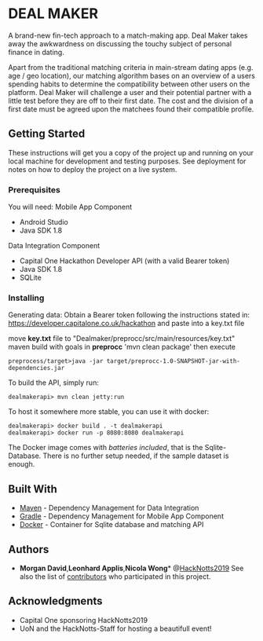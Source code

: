 # DEAL MAKER

A brand-new fin-tech approach to a match-making app. 
Deal Maker takes away the awkwardness on discussing the touchy subject of personal finance in dating.

Apart from the traditional matching criteria in main-stream dating apps (e.g. age / geo location), our matching algorithm bases on an overview of a users spending habits to determine the compatibility between other users on the platform.
Deal Maker will challenge a user and their potential partner with a little test before they are off to their first date.
The cost and the division of a first date must be agreed upon the matchees found their compatible profile.

## Getting Started

These instructions will get you a copy of the project up and running on your local machine for development and testing purposes. See deployment for notes on how to deploy the project on a live system.


### Prerequisites
You will need:
Mobile App Component
- Android Studio
- Java SDK 1.8

Data Integration Component
- Capital One Hackathon Developer API (with a valid Bearer token)
- Java SDK 1.8
- SQLite

### Installing
Generating data:
Obtain a Bearer token following the instructions stated in:
https://developer.capitalone.co.uk/hackathon and paste into a key.txt file

move **key.txt** file to "Dealmaker/preprocc/src/main/resources/key.txt"
maven build with goals in **preprocc** 'mvn clean package' then execute 
```shell
preprocess/target>java -jar target/preprocc-1.0-SNAPSHOT-jar-with-dependencies.jar 

```

To build the API, simply run:
```shell
dealmakerapi> mvn clean jetty:run
```

To host it somewhere more stable, you can use it with docker:
```shell
dealmakerapi> docker build . -t dealmakerapi
dealmakerapi> docker run -p 8080:8080 dealmakerapi
```

The Docker image comes with *batteries included*, that is the Sqlite-Database. 
There is no further setup needed, if the sample dataset is enough.  

## Built With

* [Maven](https://maven.apache.org/) - Dependency Management for Data Integration
* [Gradle](https://gradle.org) - Dependency Management for Mobile App Component
* [Docker](https://www.docker.com) - Container for Sqlite database and matching API


## Authors

* **Morgan David**,**Leonhard Applis**,**Nicola Wong*** @[HackNotts2019](https://www.hacknotts.com/)
See also the list of [contributors](https://github.com/your/project/contributors) who participated in this project.

## Acknowledgments

* Capital One sponsoring HackNotts2019
* UoN and the HackNotts-Staff for hosting a beautifull event!
